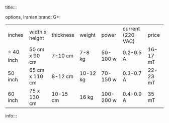 title:::


options, Iranian brand: G+:

| | | | | | | |
|-|-|-|-|-|-|-|
| inches | width x height | thickness | weight | power | current (220 VAC) | price |
| ⭐️ 40 inch | 50 cm x 90 cm | 7-10 cm | 7-8 kg | 50-100 w | 0.2-0.5 A | 16-17 mT |
| 50 inch | 65 cm x 110 cm | 8-12 cm | 10-12 kg | 70-150 w | 0.3-0.7 A | 22-23 mT |
| 60 inch | 75 x 130 cm | 10-15 cm | 16 kg | 100-200 w | 0.4-0.9 A | 35 mT |


info:::